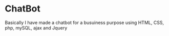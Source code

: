 # ChatBot
<p>Basically I have made a chatbot for a busuiness purpose using HTML, CSS, php, mySQL, ajax and Jquery</p>
